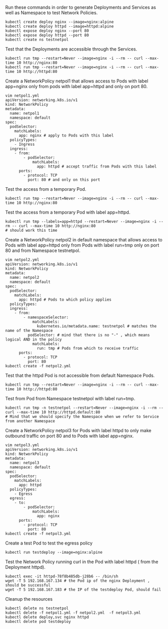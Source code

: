 Run these commands in order to generate Deployments and Services as well as Namespace to test Network Policies.
```
kubectl create deploy nginx --image=nginx:alpine
kubectl create deploy httpd --image=httpd:alpine
kubectl expose deploy nginx --port 80
kubectl expose deploy httpd --port 80
kubectl create ns testnetpol
```

Test that the Deployments are accessible through the Services.
```
kubectl run tmp --restart=Never --image=nginx -i --rm -- curl --max-time 10 http://nginx:80
kubectl run tmp --restart=Never --image=nginx -i --rm -- curl --max-time 10 http://httpd:80
```

Create a NetworkPolicy netpol1 that allows access to Pods with label app=nginx only from pods with label app=httpd and only on port 80.
```
vim netpol1.yml
apiVersion: networking.k8s.io/v1
kind: NetworkPolicy
metadata:
  name: netpol1
  namespace: default
spec:
  podSelector:
    matchLabels:
      app: nginx # apply to Pods with this label
  policyTypes:
    - Ingress
  ingress:
    - from:
        - podSelector:
            matchLabels:
              app: httpd # accept traffic from Pods with this label
      ports:
        - protocol: TCP
          port: 80 # and only on this port
```

Test the access from a temporary Pod.
```
kubectl run tmp --restart=Never --image=nginx -i --rm -- curl --max-time 10 http://nginx:80
```

Test the access from a temporary Pod with label app=httpd.
```
kubectl run tmp --labels=app=httpd --restart=Never --image=nginx -i --rm -- curl --max-time 10 http://nginx:80
# should work this time
```

Create a NetworkPolicy netpol2 in default namespace that allows access to Pods with label app=httpd only from Pods with label run=tmp only on port 80 and from
Namespace testnetpol.
```
vim netpol2.yml
apiVersion: networking.k8s.io/v1
kind: NetworkPolicy
metadata:
  name: netpol2
  namespace: default
spec:
  podSelector:
    matchLabels:
      app: httpd # Pods to which policy applies
  policyTypes:
  ingress:
    - from:
        - namespaceSelector:
            matchLabels:
              kubernetes.io/metadata.name: testnetpol # matches the name of the Namespace
          podSelector: # mind that there is no "-" , which means logical AND in the policy
            matchLabels:
              run: tmp # Pods from which to receive traffic
      ports:
        - protocol: TCP
          port: 80
kubectl create -f netpol2.yml
```

Test that the httpd Pod is not accessible from default Namespace Pods.
```
kubectl run tmp --restart=Never --image=nginx -i --rm -- curl --max-time 10 http://httpd:80
```

Test from Pod from Namespace testnetpol with label run=tmp.
```
kubectl run tmp -n testnetpol --restart=Never --image=nginx -i --rm -- curl --max-time 10 http://httpd.default:80
# Mind that we should specify the Namespace when we refer to Service from another Namespace
```


Create a NetworkPolicy netpol3 for Pods with label httpd to only make outbound traffic on port 80 and to Pods with label app=nginx.
```
vim netpol3.yml
apiVersion: networking.k8s.io/v1
kind: NetworkPolicy
metadata:
  name: netpol3
  namespace: default
spec:
  podSelector:
    matchLabels:
      app: httpd
  policyTypes:
    - Egress
  egress:
    - to:
        - podSelector:
            matchLabels:
              app: nginx
      ports:
        - protocol: TCP
          port: 80
kubectl create -f netpol3.yml
```

Create a test Pod to test the egress policy
```
kubectl run testdeploy --image=nginx:alpine
```

Test the Network Policy running curl in the Pod with label httpd ( from the Deployment httpd).
```
kubectl exec -it httpd-78f8b485db-j28b6 -- /bin/sh
wget -T 5 192.168.167.134 # the Pod ip of the nginx Deployment , should be successful
wget -T 5 192.168.167.183 # the IP of the testdeploy Pod, should fail
```

Cleanup the resources
```
kubectl delete ns testnetpol
kubectl delete -f netpol1.yml -f netpol2.yml  -f netpol3.yml
kubectl delete deploy,svc nginx httpd
kubectl delete pod testdeploy
```